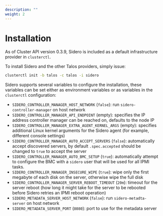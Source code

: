 ```yaml
---
description: ""
weight: 2
---
```


# Installation

As of Cluster API version 0.3.9, Sidero is included as a default infrastructure provider in `clusterctl`.

To install Sidero and the other Talos providers, simply issue:

```bash
clusterctl init -b talos -c talos -i sidero
```

Sidero supports several variables to configure the installation, these variables can be set either as environment
variables or as variables in the `clusterctl` configuration:

* `SIDERO_CONTROLLER_MANAGER_HOST_NETWORK` (`false`): run `sidero-controller-manager` on host network
* `SIDERO_CONTROLLER_MANAGER_API_ENDPOINT` (empty): specifies the IP address controller manager can be reached on, defaults to the node IP
* `SIDERO_CONTROLLER_MANAGER_EXTRA_AGENT_KERNEL_ARGS` (empty): specifies additional Linux kernel arguments for the Sidero agent (for example, different console settings)
* `SIDERO_CONTROLLER_MANAGER_AUTO_ACCEPT_SERVERS` (`false`): automatically accept discovered servers, by default `.spec.accepted` should be changed to `true` to accept the server
* `SIDERO_CONTROLLER_MANAGER_AUTO_BMC_SETUP` (`true`): automatically attempt to configure the BMC with a `sidero` user that will be used for all IPMI tasks.
* `SIDERO_CONTROLLER_MANAGER_INSECURE_WIPE` (`true`): wipe only the first megabyte of each disk on the server, otherwise wipe the full disk
* `SIDERO_CONTROLLER_MANAGER_SERVER_REBOOT_TIMEOUT` (`20m`): timeout for the server reboot (how long it might take for the server to be rebooted before Sidero retries an IPMI reboot operation)
* `SIDERO_METADATA_SERVER_HOST_NETWORK` (`false`): run `sidero-metadta-server` on host network
* `SIDERO_METADATA_SERVER_PORT` (`8080`): port to use for the metadata server
